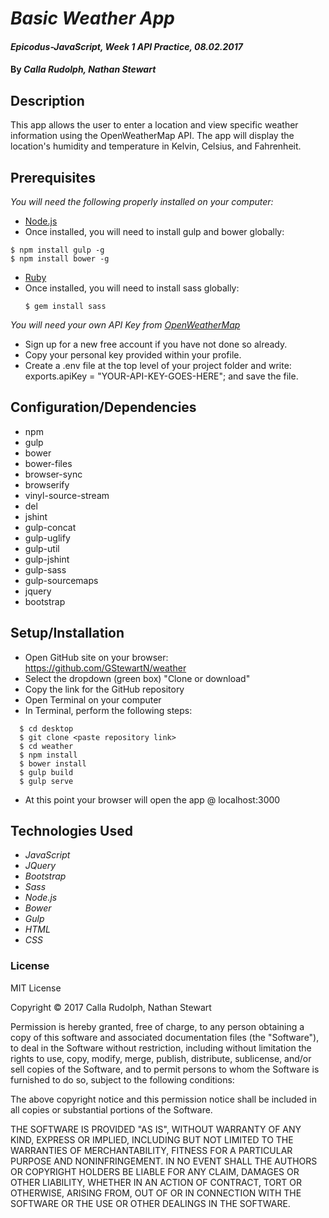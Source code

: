 # _Basic Weather App_

#### _Epicodus-JavaScript, Week 1 API Practice, 08.02.2017_

#### By _**Calla Rudolph, Nathan Stewart**_

## Description

This app allows the user to enter a location and view specific weather information using the OpenWeatherMap API. The app will display the location's humidity and temperature in Kelvin, Celsius, and Fahrenheit.

## Prerequisites

_You will need the following properly installed on your computer:_

* [Node.js](https://nodejs.org/en/)
 * Once installed, you will need to install gulp and bower globally:
 ````
 $ npm install gulp -g
 $ npm install bower -g
 ````
* [Ruby](https://www.ruby-lang.org/en/downloads/)
 * Once installed, you will need to install sass globally:
   ````
   $ gem install sass
   ````

_You will need your own API Key from [OpenWeatherMap](https://openweathermap.org/)_

* Sign up for a new free account if you have not done so already.
* Copy your personal key provided within your profile.
* Create a .env file at the top level of your project folder and write: exports.apiKey = "YOUR-API-KEY-GOES-HERE"; and save the file.

## Configuration/Dependencies

* npm
* gulp
* bower
* bower-files
* browser-sync
* browserify
* vinyl-source-stream
* del
* jshint
* gulp-concat
* gulp-uglify
* gulp-util
* gulp-jshint
* gulp-sass
* gulp-sourcemaps
* jquery
* bootstrap

## Setup/Installation

* Open GitHub site on your browser: https://github.com/GStewartN/weather
* Select the dropdown (green box) "Clone or download"
* Copy the link for the GitHub repository
* Open Terminal on your computer
* In Terminal, perform the following steps:
````
  $ cd desktop
  $ git clone <paste repository link>
  $ cd weather
  $ npm install
  $ bower install
  $ gulp build
  $ gulp serve
  ````
* At this point your browser will open the app @ localhost:3000

## Technologies Used

* _JavaScript_
* _JQuery_
* _Bootstrap_
* _Sass_
* _Node.js_
* _Bower_
* _Gulp_
* _HTML_
* _CSS_

### License

MIT License

Copyright &copy; 2017 Calla Rudolph, Nathan Stewart

Permission is hereby granted, free of charge, to any person obtaining a copy
of this software and associated documentation files (the "Software"), to deal
in the Software without restriction, including without limitation the rights
to use, copy, modify, merge, publish, distribute, sublicense, and/or sell
copies of the Software, and to permit persons to whom the Software is
furnished to do so, subject to the following conditions:

The above copyright notice and this permission notice shall be included in all
copies or substantial portions of the Software.

THE SOFTWARE IS PROVIDED "AS IS", WITHOUT WARRANTY OF ANY KIND, EXPRESS OR
IMPLIED, INCLUDING BUT NOT LIMITED TO THE WARRANTIES OF MERCHANTABILITY,
FITNESS FOR A PARTICULAR PURPOSE AND NONINFRINGEMENT. IN NO EVENT SHALL THE
AUTHORS OR COPYRIGHT HOLDERS BE LIABLE FOR ANY CLAIM, DAMAGES OR OTHER
LIABILITY, WHETHER IN AN ACTION OF CONTRACT, TORT OR OTHERWISE, ARISING FROM,
OUT OF OR IN CONNECTION WITH THE SOFTWARE OR THE USE OR OTHER DEALINGS IN THE
SOFTWARE.
